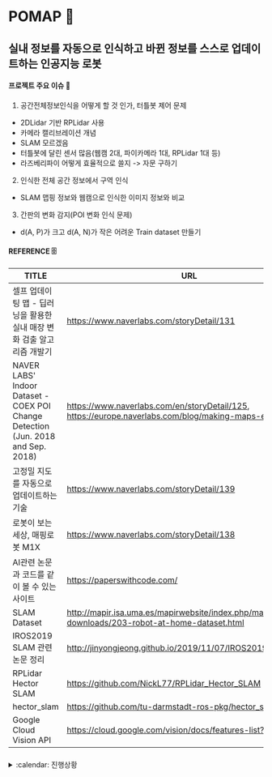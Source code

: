 # POMAP :robot:
## 실내 정보를 자동으로 인식하고 바뀐 정보를 스스로 업데이트하는 인공지능 로봇

#### 프로젝트 주요 이슈 :dart:
1. 공간전체정보인식을 어떻게 할 것 인가, 터틀봇 제어 문제
 * 2DLidar 기반 RPLidar 사용
 * 카메라 캘리브레이션 개념
 * SLAM 모르겠음
 * 터틀봇에 달린 센서 많음(웹캠 2대, 파이카메라 1대, RPLidar 1대 등) 
  * 라즈베리파이 어떻게 효율적으로 쓸지 -> 자문 구하기
2. 인식한 전체 공간 정보에서 구역 인식
 * SLAM 맵핑 정보와 웹캠으로 인식한 이미지 정보와 비교
3. 간판의 변화 감지(POI 변화 인식 문제)
 * d(A, P)가 크고 d(A, N)가 작은 어려운 Train dataset 만들기 


#### REFERENCE :file_cabinet:
| TITLE | URL |
| ----- | -------- |
| 셀프 업데이팅 맵 - 딥러닝을 활용한 실내 매장 변화 검출 알고리즘 개발기 | https://www.naverlabs.com/storyDetail/131 |
| NAVER LABS' Indoor Dataset - COEX POI Change Detection (Jun. 2018 and Sep. 2018) | https://www.naverlabs.com/en/storyDetail/125, https://europe.naverlabs.com/blog/making-maps-evergreen/ |
| 고정밀 지도를 자동으로 업데이트하는 기술 | https://www.naverlabs.com/storyDetail/139 |
| 로봇이 보는 세상, 매핑로봇 M1X | https://www.naverlabs.com/storyDetail/138 |
| AI관련 논문과 코드를 같이 볼 수 있는 사이트 | https://paperswithcode.com/ |
| SLAM Dataset | http://mapir.isa.uma.es/mapirwebsite/index.php/mapir-downloads/203-robot-at-home-dataset.html |
| IROS2019 SLAM 관련 논문 정리 | http://jinyongjeong.github.io/2019/11/07/IROS2019_SLAM_list/ |
| RPLidar Hector SLAM | https://github.com/NickL77/RPLidar_Hector_SLAM |
| hector_slam | https://github.com/tu-darmstadt-ros-pkg/hector_slam |
| Google Cloud Vision API | https://cloud.google.com/vision/docs/features-list?refresh=1 |


### 
<details>
 <summary> :calendar: 진행상황</summary>
<div markdown="1">

#### 191120 수
* ROS Rviz 에 camera 노드 생성함 
 * 웹캠이랑 연결
* ROS Rviz에 rplidar 노드 만들어서 점군 이미지 띄우기 시도중
  * ttyUSB0라는 포트가 없음 -> 포트이름 바꿔도 안됨
* KOBUKI 구입->재고확인 안됨
* Donkey car ssh 통신 문제

#### 191121 목
* RPLidar 드라이버 깔고 work station 사망함
* 터틀봇 다음주에 옴
* OCR로 문자 인식 시도함
 * 간판인식과는 거리가 먼 알고리즘이라 판단
* YOLO
 * 이미지 인식을 통해 객체를 구분하여 라벨링하는 것까지 성공했으나 동영상과 웹캠 실행의 오류 문제가 생김
 * 동영상 인식을 위해 CUDA 및 openCV 재설치 중에 시스템 오류발생 / 문제해결 

#### 191122 금
* 3차 중간발표


#### 191126 화
* 터틀봇3 도착해서 조립함
* pytorch로 triplet [잘 돌아가는지 봄](https://github.com/CoinCheung/triplet-reid-pytorch)
* 맵핑할 공간 세트 정의하기(NaverLABS cvpr2019 Did it change? Learning to Detect Poit-of-Interest Changes for Proactive Map Updates 논문 보기 시작하면서 세트 상황 ) 


</div>
</details>





